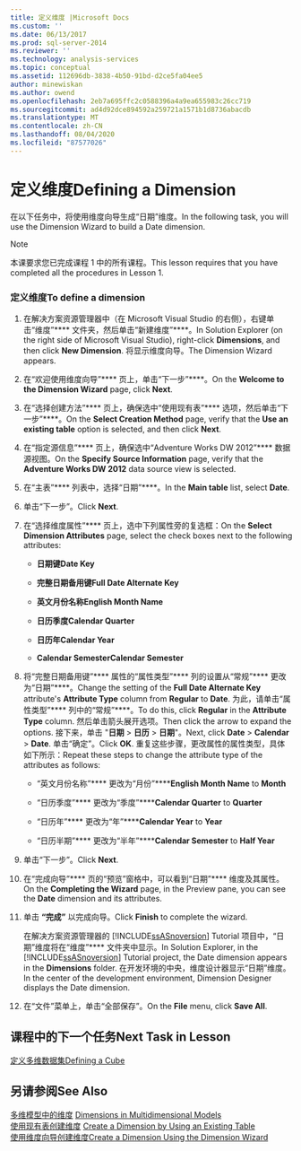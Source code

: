 ```yaml
---
title: 定义维度 |Microsoft Docs
ms.custom: ''
ms.date: 06/13/2017
ms.prod: sql-server-2014
ms.reviewer: ''
ms.technology: analysis-services
ms.topic: conceptual
ms.assetid: 112696db-3838-4b50-91bd-d2ce5fa04ee5
author: minewiskan
ms.author: owend
ms.openlocfilehash: 2eb7a695ffc2c0588396a4a9ea655983c26cc719
ms.sourcegitcommit: ad4d92dce894592a259721a1571b1d8736abacdb
ms.translationtype: MT
ms.contentlocale: zh-CN
ms.lasthandoff: 08/04/2020
ms.locfileid: "87577026"
---
```

# <a name="defining-a-dimension"></a><span data-ttu-id="a353e-102">定义维度</span><span class="sxs-lookup"><span data-stu-id="a353e-102">Defining a Dimension</span></span>
  <span data-ttu-id="a353e-103">在以下任务中，将使用维度向导生成“日期”维度。</span><span class="sxs-lookup"><span data-stu-id="a353e-103">In the following task, you will use the Dimension Wizard to build a Date dimension.</span></span>  
  
> [!NOTE]  
>  <span data-ttu-id="a353e-104">本课要求您已完成课程 1 中的所有课程。</span><span class="sxs-lookup"><span data-stu-id="a353e-104">This lesson requires that you have completed all the procedures in Lesson 1.</span></span>  
  
### <a name="to-define-a-dimension"></a><span data-ttu-id="a353e-105">定义维度</span><span class="sxs-lookup"><span data-stu-id="a353e-105">To define a dimension</span></span>  
  
1.  <span data-ttu-id="a353e-106">在解决方案资源管理器中（在 Microsoft Visual Studio 的右侧），右键单击“维度”\*\*\*\* 文件夹，然后单击“新建维度”\*\*\*\*。</span><span class="sxs-lookup"><span data-stu-id="a353e-106">In Solution Explorer (on the right side of Microsoft Visual Studio), right-click **Dimensions**, and then click **New Dimension**.</span></span> <span data-ttu-id="a353e-107">将显示维度向导。</span><span class="sxs-lookup"><span data-stu-id="a353e-107">The Dimension Wizard appears.</span></span>  
  
2.  <span data-ttu-id="a353e-108">在“欢迎使用维度向导”\*\*\*\* 页上，单击“下一步”\*\*\*\*。</span><span class="sxs-lookup"><span data-stu-id="a353e-108">On the **Welcome to the Dimension Wizard** page, click **Next**.</span></span>  
  
3.  <span data-ttu-id="a353e-109">在“选择创建方法”\*\*\*\* 页上，确保选中“使用现有表”\*\*\*\* 选项，然后单击“下一步”\*\*\*\*。</span><span class="sxs-lookup"><span data-stu-id="a353e-109">On the **Select Creation Method** page, verify that the **Use an existing table** option is selected, and then click **Next**.</span></span>  
  
4.  <span data-ttu-id="a353e-110">在“指定源信息”\*\*\*\* 页上，确保选中“Adventure Works DW 2012”\*\*\*\* 数据源视图。</span><span class="sxs-lookup"><span data-stu-id="a353e-110">On the **Specify Source Information** page, verify that the **Adventure Works DW 2012** data source view is selected.</span></span>  
  
5.  <span data-ttu-id="a353e-111">在“主表”\*\*\*\* 列表中，选择“日期”\*\*\*\*。</span><span class="sxs-lookup"><span data-stu-id="a353e-111">In the **Main table** list, select **Date**.</span></span>  
  
6.  <span data-ttu-id="a353e-112">单击“下一步”。</span><span class="sxs-lookup"><span data-stu-id="a353e-112">Click **Next**.</span></span>  
  
7.  <span data-ttu-id="a353e-113">在“选择维度属性”\*\*\*\* 页上，选中下列属性旁的复选框：</span><span class="sxs-lookup"><span data-stu-id="a353e-113">On the **Select Dimension Attributes** page, select the check boxes next to the following attributes:</span></span>  
  
    -   <span data-ttu-id="a353e-114">**日期键**</span><span class="sxs-lookup"><span data-stu-id="a353e-114">**Date Key**</span></span>  
  
    -   <span data-ttu-id="a353e-115">**完整日期备用键**</span><span class="sxs-lookup"><span data-stu-id="a353e-115">**Full Date Alternate Key**</span></span>  
  
    -   <span data-ttu-id="a353e-116">**英文月份名称**</span><span class="sxs-lookup"><span data-stu-id="a353e-116">**English Month Name**</span></span>  
  
    -   <span data-ttu-id="a353e-117">**日历季度**</span><span class="sxs-lookup"><span data-stu-id="a353e-117">**Calendar Quarter**</span></span>  
  
    -   <span data-ttu-id="a353e-118">**日历年**</span><span class="sxs-lookup"><span data-stu-id="a353e-118">**Calendar Year**</span></span>  
  
    -   <span data-ttu-id="a353e-119">**Calendar Semester**</span><span class="sxs-lookup"><span data-stu-id="a353e-119">**Calendar Semester**</span></span>  
  
8.  <span data-ttu-id="a353e-120">将“完整日期备用键”\*\*\*\* 属性的“属性类型”\*\*\*\* 列的设置从“常规”\*\*\*\* 更改为“日期”\*\*\*\*。</span><span class="sxs-lookup"><span data-stu-id="a353e-120">Change the setting of the **Full Date Alternate Key** attribute's **Attribute Type** column from **Regular** to **Date**.</span></span> <span data-ttu-id="a353e-121">为此，请单击“属性类型”\*\*\*\* 列中的“常规”\*\*\*\*。</span><span class="sxs-lookup"><span data-stu-id="a353e-121">To do this, click **Regular** in the **Attribute Type** column.</span></span> <span data-ttu-id="a353e-122">然后单击箭头展开选项。</span><span class="sxs-lookup"><span data-stu-id="a353e-122">Then click the arrow to expand the options.</span></span> <span data-ttu-id="a353e-123">接下来，单击 "**日期**  >  **日历**  >  **日期**"。</span><span class="sxs-lookup"><span data-stu-id="a353e-123">Next, click **Date** > **Calendar** > **Date**.</span></span> <span data-ttu-id="a353e-124">单击“确定”。</span><span class="sxs-lookup"><span data-stu-id="a353e-124">Click **OK**.</span></span> <span data-ttu-id="a353e-125">重复这些步骤，更改属性的属性类型，具体如下所示：</span><span class="sxs-lookup"><span data-stu-id="a353e-125">Repeat these steps to change the attribute type of the attributes as follows:</span></span>  
  
    -   <span data-ttu-id="a353e-126">“英文月份名称”\*\*\*\* 更改为“月份”\*\*\*\*</span><span class="sxs-lookup"><span data-stu-id="a353e-126">**English Month Name** to **Month**</span></span>  
  
    -   <span data-ttu-id="a353e-127">“日历季度”\*\*\*\* 更改为“季度”\*\*\*\*</span><span class="sxs-lookup"><span data-stu-id="a353e-127">**Calendar Quarter** to **Quarter**</span></span>  
  
    -   <span data-ttu-id="a353e-128">“日历年”\*\*\*\* 更改为“年”\*\*\*\*</span><span class="sxs-lookup"><span data-stu-id="a353e-128">**Calendar Year** to **Year**</span></span>  
  
    -   <span data-ttu-id="a353e-129">“日历半期”\*\*\*\* 更改为“半年”\*\*\*\*</span><span class="sxs-lookup"><span data-stu-id="a353e-129">**Calendar Semester** to **Half Year**</span></span>  
  
9. <span data-ttu-id="a353e-130">单击“下一步”。</span><span class="sxs-lookup"><span data-stu-id="a353e-130">Click **Next**.</span></span>  
  
10. <span data-ttu-id="a353e-131">在“完成向导”\*\*\*\* 页的“预览”窗格中，可以看到“日期”\*\*\*\* 维度及其属性。</span><span class="sxs-lookup"><span data-stu-id="a353e-131">On the **Completing the Wizard** page, in the Preview pane, you can see the **Date** dimension and its attributes.</span></span>  
  
11. <span data-ttu-id="a353e-132">单击 **“完成”** 以完成向导。</span><span class="sxs-lookup"><span data-stu-id="a353e-132">Click **Finish** to complete the wizard.</span></span>  
  
     <span data-ttu-id="a353e-133">在解决方案资源管理器的 [!INCLUDE[ssASnoversion](../includes/ssasnoversion-md.md)] Tutorial 项目中，“日期”维度将在“维度”\*\*\*\* 文件夹中显示。</span><span class="sxs-lookup"><span data-stu-id="a353e-133">In Solution Explorer, in the [!INCLUDE[ssASnoversion](../includes/ssasnoversion-md.md)] Tutorial project, the Date dimension appears in the **Dimensions** folder.</span></span> <span data-ttu-id="a353e-134">在开发环境的中央，维度设计器显示“日期”维度。</span><span class="sxs-lookup"><span data-stu-id="a353e-134">In the center of the development environment, Dimension Designer displays the Date dimension.</span></span>  
  
12. <span data-ttu-id="a353e-135">在“文件”菜单上，单击“全部保存”。</span><span class="sxs-lookup"><span data-stu-id="a353e-135">On the **File** menu, click **Save All**.</span></span>  
  
## <a name="next-task-in-lesson"></a><span data-ttu-id="a353e-136">课程中的下一个任务</span><span class="sxs-lookup"><span data-stu-id="a353e-136">Next Task in Lesson</span></span>  
 [<span data-ttu-id="a353e-137">定义多维数据集</span><span class="sxs-lookup"><span data-stu-id="a353e-137">Defining a Cube</span></span>](lesson-2-2-defining-a-cube.md)  
  
## <a name="see-also"></a><span data-ttu-id="a353e-138">另请参阅</span><span class="sxs-lookup"><span data-stu-id="a353e-138">See Also</span></span>  
 <span data-ttu-id="a353e-139">[多维模型中的维度](multidimensional-models/dimensions-in-multidimensional-models.md) </span><span class="sxs-lookup"><span data-stu-id="a353e-139">[Dimensions in Multidimensional Models](multidimensional-models/dimensions-in-multidimensional-models.md) </span></span>  
 <span data-ttu-id="a353e-140">[使用现有表创建维度](multidimensional-models/create-a-dimension-by-using-an-existing-table.md) </span><span class="sxs-lookup"><span data-stu-id="a353e-140">[Create a Dimension by Using an Existing Table](multidimensional-models/create-a-dimension-by-using-an-existing-table.md) </span></span>  
 [<span data-ttu-id="a353e-141">使用维度向导创建维度</span><span class="sxs-lookup"><span data-stu-id="a353e-141">Create a Dimension Using the Dimension Wizard</span></span>](multidimensional-models/create-a-dimension-using-the-dimension-wizard.md)  
  
  
